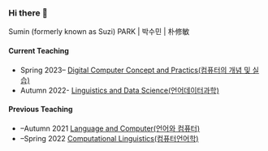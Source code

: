### Hi there 👋

Sumin (formerly known as Suzi) PARK | 박수민 | 朴修敏 


#### Current Teaching
- Spring 2023– [Digital Computer Concept and Practics(컴퓨터의 개념 및 실습)](https://github.com/suparklingmin/DCCP2023)
- Autumn 2022- [Linguistics and Data Science(언어데이터과학)](https://github.com/suparklingmin/LingDataSci2023)

#### Previous Teaching
- –Autumn 2021 [Language and Computer(언어와 컴퓨터)](https://github.com/suparklingmin/LingComp2021)
- –Spring 2022 [Computational Linguistics(컴퓨터언어학)](https://github.com/suparklingmin/CompLing2022)



<!--
**suparklingmin/suparklingmin** is a ✨ _special_ ✨ repository because its `README.md` (this file) appears on your GitHub profile.

Here are some ideas to get you started:

- 🔭 I’m currently working on ...
- 🌱 I’m currently learning ...
- 👯 I’m looking to collaborate on ...
- 🤔 I’m looking for help with ...
- 💬 Ask me about ...
- 📫 How to reach me: ...
- 😄 Pronouns: ...
- ⚡ Fun fact: ...
-->
